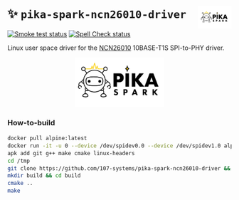 <a href="https://pika-spark.io/"><img align="right" src="https://raw.githubusercontent.com/pika-spark/.github/main/logo/logo-pika-spark-bg-white.png" width="15%"></a>
:sparkles: `pika-spark-ncn26010-driver`
=======================================
[![Smoke test status](https://github.com/pika-spark/pika-spark-ncn26010-driver/actions/workflows/smoke-test.yml/badge.svg)](https://github.com/pika-spark/pika-spark-ncn26010-driver/actions/workflows/smoke-test.yml)
[![Spell Check status](https://github.com/pika-spark/pika-spark-ncn26010-driver/actions/workflows/spell-check.yml/badge.svg)](https://github.com/pika-spark/pika-spark-ncn26010-driver/actions/workflows/spell-check.yml)

Linux user space driver for the [NCN26010](https://www.onsemi.com/products/interfaces/ethernet-controllers/ncn26010) 10BASE-T1S SPI-to-PHY driver.

<p align="center">
  <a href="https://pika-spark.io/"><img src="https://raw.githubusercontent.com/pika-spark/.github/main/logo/logo-pika-spark-bg-white-github.png" width="40%"></a>
</p>

### How-to-build
```bash
docker pull alpine:latest
docker run -it -u 0 --device /dev/spidev0.0 --device /dev/spidev1.0 alpine:latest sh
apk add git g++ make cmake linux-headers
cd /tmp
git clone https://github.com/107-systems/pika-spark-ncn26010-driver && cd pika-spark-ncn26010-driver
mkdir build && cd build
cmake ..
make
```
